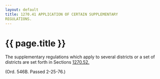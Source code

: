 ```yaml
---
layout: default 
title: 1270.41 APPLICATION OF CERTAIN SUPPLEMENTARY
REGULATIONS.
---
```


{{ page.title }}
================

The supplementary regulations which apply to several districts or a set
of districts are set forth in Sections [1270.52.](517783e8.html)

(Ord. 546B. Passed 2-25-76.)

